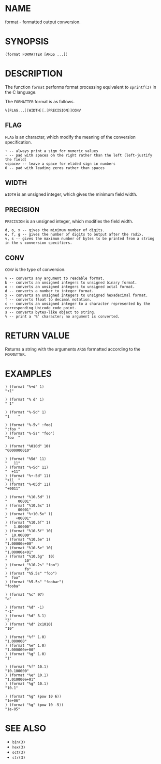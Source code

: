 # NAME
format - formatted output conversion.

# SYNOPSIS

    (format FORMATTER [ARGS ...])

# DESCRIPTION
The function `format` performs format processing equivalent to `sprintf(3)` in the C language.

The `FORMATTER` format is as follows.

    %[FLAG...][WIDTH][.[PRECISION]]CONV

## FLAG
`FLAG` is an character, which modify the meaning of the conversion specification.

    + -- always print a sign for numeric values
    - -- pad with spaces on the right rather than the left (left-justify the field)
    <space> -- leave a space for elided sign in numbers
    0 -- pad with leading zeros rather than spaces

## WIDTH
`WIDTH` is  an unsigned integer, which gives the minimum field width.

## PRECISION
`PRECISION` is  an unsigned integer, which modifies the field width.

    d, o, x -- gives the minimum number of digits.
    e, f, g -- gives the number of digits to output after the radix.
    v, s -- gives the maximum number of bytes to be printed from a string in the s conversion specifiers.

## CONV
`CONV` is the type of conversion.

    v -- converts any argument to readable format.
    b -- converts an unsigned integers to unsigned binary format.
    o -- converts an unsigned integers to unsigned octal format.
    d -- converts a number to integer format.
    x -- converts an unsigned integers to unsigned hexadecimal format.
    f -- converts float to decimal notation.
    c -- converts an unsigned integer to a character represented by the corresponding Unicode code point.
    s -- converts bytes-like object to string.
    % -- print a '%' character; no argument is converted.

# RETURN VALUE
Returns a string with the arguments `ARGS` formatted according to the `FORMATTER`.

# EXAMPLES

    ) (format "%+d" 1)
    "+1"

    ) (format "% d" 1)
    " 1"

    ) (format "%-5d" 1)
    "1    "

    ) (format "%-5v" :foo)
    ":foo "
    ) (format "%-5s" "foo")
    "foo  "

    ) (format "%010d" 10)
    "0000000010"

    ) (format "%5d" 11)
    "   11"
    ) (format "%+5d" 11)
    "  +11"
    ) (format "%+-5d" 11)
    "+11  "
    ) (format "%+05d" 11)
    "+0011"

    ) (format "%10.5d" 1)
    "     00001"
    ) (format "%10.5x" 1)
    "     00001"
    ) (format "%+10.5x" 1)
    "    +00001"
    ) (format "%10.5f" 1)
    "   1.00000"
    ) (format "%10.5f" 10)
    "  10.00000"
    ) (format "%10.5e" 1)
    "1.00000e+00"
    ) (format "%10.5e" 10)
    "1.00000e+01"
    ) (format "%10.5g"  10)
    "        10"
    ) (format "%10.2s" "foo")
    "        fo"
    ) (format "%5.5s" "foo")
    "  foo"
    ) (format "%5.5s" "foobar")
    "fooba"

    ) (format "%c" 97)
    "a"

    ) (format "%d" -1)
    "-1"
    ) (format "%d" 3.1)
    "3"
    ) (format "%d" 2x1010)
    "10"

    ) (format "%f" 1.0)
    "1.000000"
    ) (format "%e" 1.0)
    "1.000000e+00"
    ) (format "%g" 1.0)
    "1"

    ) (format "%f" 10.1)
    "10.100000"
    ) (format "%e" 10.1)
    "1.010000e+01"
    ) (format "%g" 10.1)
    "10.1"

    ) (format "%g" (pow 10 6))
    "1e+06"
    ) (format "%g" (pow 10 -5))
    "1e-05"

# SEE ALSO
- `bin(3)`
- `hex(3)`
- `oct(3)`
- `str(3)`
